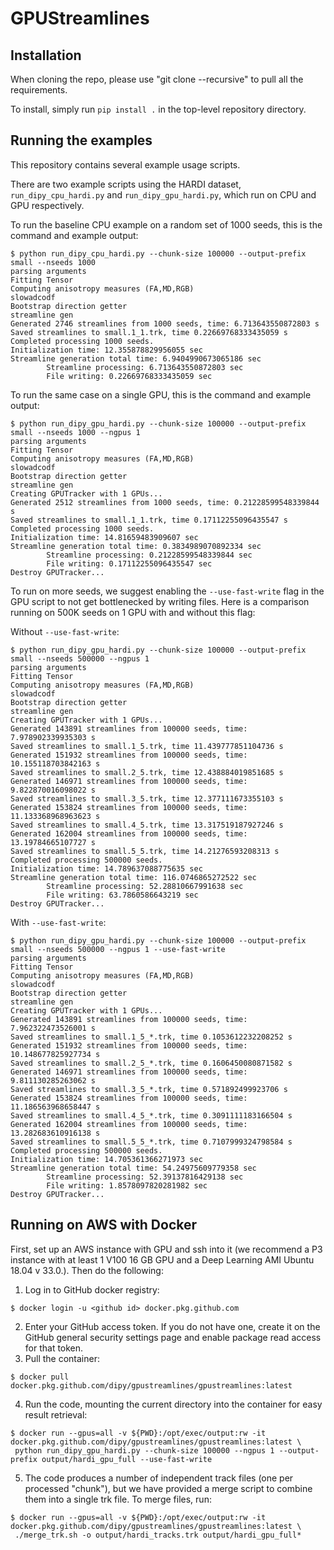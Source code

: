 # GPUStreamlines

## Installation
When cloning the repo, please use "git clone --recursive" to pull all the requirements.

To install, simply run `pip install .` in the top-level repository directory.

## Running the examples
This repository contains several example usage scripts.

There are two example scripts using the HARDI dataset, `run_dipy_cpu_hardi.py` and `run_dipy_gpu_hardi.py`, which run on CPU and GPU respectively.

To run the baseline CPU example on a random set of 1000 seeds, this is the command and example output:
```
$ python run_dipy_cpu_hardi.py --chunk-size 100000 --output-prefix small --nseeds 1000
parsing arguments
Fitting Tensor
Computing anisotropy measures (FA,MD,RGB)
slowadcodf
Bootstrap direction getter
streamline gen
Generated 2746 streamlines from 1000 seeds, time: 6.713643550872803 s
Saved streamlines to small.1_1.trk, time 0.22669768333435059 s
Completed processing 1000 seeds.
Initialization time: 12.355878829956055 sec
Streamline generation total time: 6.9404990673065186 sec
        Streamline processing: 6.713643550872803 sec
        File writing: 0.22669768333435059 sec
```

To run the same case on a single GPU, this is the command and example output:
```
$ python run_dipy_gpu_hardi.py --chunk-size 100000 --output-prefix small --nseeds 1000 --ngpus 1
parsing arguments
Fitting Tensor
Computing anisotropy measures (FA,MD,RGB)
slowadcodf
Bootstrap direction getter
streamline gen
Creating GPUTracker with 1 GPUs...
Generated 2512 streamlines from 1000 seeds, time: 0.21228599548339844 s
Saved streamlines to small.1_1.trk, time 0.17112255096435547 s
Completed processing 1000 seeds.
Initialization time: 14.81659483909607 sec
Streamline generation total time: 0.3834989070892334 sec
        Streamline processing: 0.21228599548339844 sec
        File writing: 0.17112255096435547 sec
Destroy GPUTracker...
```

To run on more seeds, we suggest enabling the `--use-fast-write` flag in the GPU script to not get bottlenecked by writing files. Here is a comparison running on 500K seeds on 1 GPU with and without this flag:

Without `--use-fast-write`:
```
$ python run_dipy_gpu_hardi.py --chunk-size 100000 --output-prefix small --nseeds 500000 --ngpus 1
parsing arguments
Fitting Tensor
Computing anisotropy measures (FA,MD,RGB)
slowadcodf
Bootstrap direction getter
streamline gen
Creating GPUTracker with 1 GPUs...
Generated 143891 streamlines from 100000 seeds, time: 7.978902339935303 s
Saved streamlines to small.1_5.trk, time 11.439777851104736 s
Generated 151932 streamlines from 100000 seeds, time: 10.155118703842163 s
Saved streamlines to small.2_5.trk, time 12.438884019851685 s
Generated 146971 streamlines from 100000 seeds, time: 9.822870016098022 s
Saved streamlines to small.3_5.trk, time 12.377111673355103 s
Generated 153824 streamlines from 100000 seeds, time: 11.133368968963623 s
Saved streamlines to small.4_5.trk, time 13.317519187927246 s
Generated 162004 streamlines from 100000 seeds, time: 13.19784665107727 s
Saved streamlines to small.5_5.trk, time 14.21276593208313 s
Completed processing 500000 seeds.
Initialization time: 14.789637088775635 sec
Streamline generation total time: 116.0746865272522 sec
        Streamline processing: 52.28810667991638 sec
        File writing: 63.7860586643219 sec
Destroy GPUTracker...
```

With `--use-fast-write`:
```
$ python run_dipy_gpu_hardi.py --chunk-size 100000 --output-prefix small --nseeds 500000 --ngpus 1 --use-fast-write
parsing arguments
Fitting Tensor
Computing anisotropy measures (FA,MD,RGB)
slowadcodf
Bootstrap direction getter
streamline gen
Creating GPUTracker with 1 GPUs...
Generated 143891 streamlines from 100000 seeds, time: 7.962322473526001 s
Saved streamlines to small.1_5_*.trk, time 0.1053612232208252 s
Generated 151932 streamlines from 100000 seeds, time: 10.148677825927734 s
Saved streamlines to small.2_5_*.trk, time 0.1606450080871582 s
Generated 146971 streamlines from 100000 seeds, time: 9.811130285263062 s
Saved streamlines to small.3_5_*.trk, time 0.571892499923706 s
Generated 153824 streamlines from 100000 seeds, time: 11.186563968658447 s
Saved streamlines to small.4_5_*.trk, time 0.3091111183166504 s
Generated 162004 streamlines from 100000 seeds, time: 13.282683610916138 s
Saved streamlines to small.5_5_*.trk, time 0.7107999324798584 s
Completed processing 500000 seeds.
Initialization time: 14.705361366271973 sec
Streamline generation total time: 54.24975609779358 sec
        Streamline processing: 52.39137816429138 sec
        File writing: 1.8578097820281982 sec
Destroy GPUTracker...
```

## Running on AWS with Docker
First, set up an AWS instance with GPU and ssh into it (we recommend a P3 instance with at least 1 V100 16 GB GPU and a Deep Learning AMI Ubuntu 18.04 v 33.0.). Then do the following:
1. Log in to GitHub docker registry:
```
$ docker login -u <github id> docker.pkg.github.com
```
2. Enter your GitHub access token. If you do not have one, create it on the GitHub general security settings page and enable package read access for that token.
3. Pull the container:
```
$ docker pull docker.pkg.github.com/dipy/gpustreamlines/gpustreamlines:latest
```
4. Run the code, mounting the current directory into the container for easy result retrieval:
```
$ docker run --gpus=all -v ${PWD}:/opt/exec/output:rw -it docker.pkg.github.com/dipy/gpustreamlines/gpustreamlines:latest \
 python run_dipy_gpu_hardi.py --chunk-size 100000 --ngpus 1 --output-prefix output/hardi_gpu_full --use-fast-write
```
5. The code produces a number of independent track files (one per processed "chunk"), but we have provided a merge script to combine them into a single trk file. To merge files, run:
```
$ docker run --gpus=all -v ${PWD}:/opt/exec/output:rw -it docker.pkg.github.com/dipy/gpustreamlines/gpustreamlines:latest \
 ./merge_trk.sh -o output/hardi_tracks.trk output/hardi_gpu_full*
```


